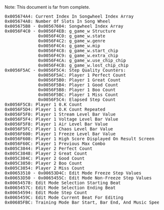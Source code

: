 Note: This document is far from complete.
<pre>
0x005674A4: Current Index In Songwheel Index Array
0x005674A8: Number Of Slots In Song Wheel
0x005675B8 - 0x00567604: Songwheel Index Array 
0x0056F4C0 - 0x0056F4EB: g_game_w Structure
             0x0056F4C0: g_game_w.state
             0x0056F4C2: g_game_w.genre
             0x0056F4C4: g_game_w.mip
             0x0056F4C8: g_game_w.start_chip
             0x0056F4C9: g_game_w.extra_chip
             0x0056F4CA: g_game_w.use_chip_chip
             0x0056F4CB: g_game_w.lost_chip_chip
0x0056F5AC - 0x0056F5C4: Step Quality Counters:
             0x0056F5AC: Player 1 Perfect Count
             0x0056F5B0: Player 1 Great Count
             0x0056F5B4: Player 1 Good Count
             0x0056F5B8: Player 1 Boo Count
             0x0056F5BC: Player 1 Miss Count
             0x0056F5C4: Elapsed Step Count
0x0056F5C8: Player 1 0.K Count
0x0056F5D4: Player 1 O.K Count Repeated
0x0056F5F0: Player 1 Stream Level Bar Value
0x0056F5F4: Player 1 Voltage Level Bar Value
0x0056F5F8: Player 1 Air Level Bar Value
0x0056F5FC: Player 1 Chaos Level Bar Value
0x0056F600: Player 1 Freeze Level Bar Value
0x0056F608: Player 1 High Score Displayed On Result Screen
0x0056F60C: Player 1 Previous Max Combo
0x005C3844: Player 2 Perfect Count
0x005C3848: Player 2 Great Count
0x005C384C: Player 2 Good Count
0x005C3850: Player 2 Boo Count
0x005C3854: Player 2 Miss Count
0x00653510 - 0x00653D4C: Edit Mode Freeze Step Values
0x00653D50 - 0x0065455C: Edit Mode Non-Freeze Step Values
0x00654578: Edit Mode Selection Starting Beat
0x0065457C: Edit Mode Selection Ending Beat
0x00654594: Edit Mode Step Count
0x0065459C: Edit Mode Current Beat For Editing
0x00685FBC: Training Mode Bar Start, Bar End, And Music Speed
</pre>

